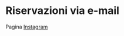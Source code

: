 # Riservazioni via e-mail


Pagina [Instagram](https://www.instagram.com/valerievalli.pt/?utm_source=ig_web_button_share_sheet)
